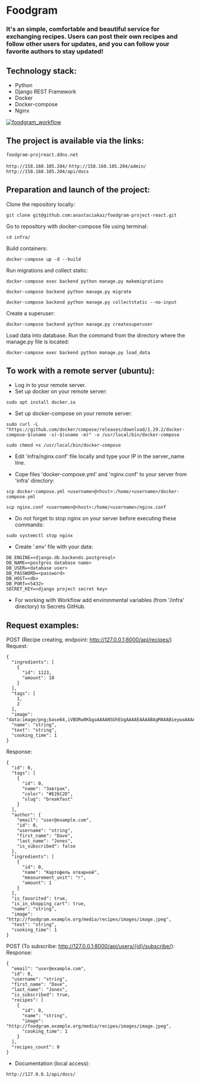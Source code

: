 # Foodgram
### It's an simple, comfortable and beautiful service for exchanging recipes. Users can post their own recipes and follow other users for updates, and you can follow your favorite authors to stay updated!
## Technology stack:
- Python
- Django REST Framework
- Docker
- Docker-compose
- Nginx

[![foodgram_workflow](https://github.com/anastaciakaz/foodgram-project-react/actions/workflows/foodgram_workflow.yml/badge.svg?branch=master)](https://github.com/anastaciakaz/foodgram-project-react/actions/workflows/foodgram_workflow.yml)

## The project is available via the links:

``` foodgram-projreact.ddns.net ``` 

```http://158.160.105.204/```
```http://158.160.105.204/admin/```
```http://158.160.105.204/api/docs```

## Preparation and launch of the project:
Clone the repository locally:

```git clone git@github.com:anastaciakaz/foodgram-project-react.git ```

Go to repository with docker-compose file using terminal:

```cd infra/```

Build containers:

``` docker-compose up -d --build ```

Run migrations and collect static:

``` docker-compose exec backend python manage.py makemigrations ```

``` docker-compose backend python manage.py migrate ```

``` docker-compose backend python manage.py collectstatic --no-input ```

Create a superuser:

``` docker-compose backend python manage.py createsuperuser ```

Load data into database. Run the command from the directory where the manage.py file is located:

```docker-compose exec backend python manage.py load_data```

## To work with a remote server (ubuntu):
- Log in to your remote server.
- Set up docker on your remote server:

```sudo apt install docker.io ```

- Set up docker-compose on your remote server:

```sudo curl -L "https://github.com/docker/compose/releases/download/1.29.2/docker-compose-$(uname -s)-$(uname -m)" -o /usr/local/bin/docker-compose```

```sudo chmod +x /usr/local/bin/docker-compose ```

- Edit 'infra/nginx.conf' file locally and type your IP in the server_name line.

- Cope files 'docker-compose.yml' and 'nginx.conf' to your server from 'infra' directory:

```scp docker-compose.yml <username>@<host>:/home/<username>/docker-compose.yml ```

```scp nginx.conf <username>@<host>:/home/<username>/nginx.conf ```

- Do not forget to stop nginx on your server before executing these commands:

``` sudo systemctl stop nginx ```

- Create '.env' file with your data:

```
DB_ENGINE=<django.db.backends.postgresql>
DB_NAME=<postgres database name>
DB_USER=<database user>
DB_PASSWORD=<password>
DB_HOST=<db>
DB_PORT=<5432>
SECRET_KEY=<django project secret key>
```

- For working with Workflow add environmental variables (from '/infra' directory) to Secrets GitHub.

## Request examples:

POST (Recipe creating, endpoint: http://127.0.0.1:8000/api/recipes/)
Request:
``` 
{
  "ingredients": [
    {
      "id": 1123,
      "amount": 10
    }
  ],
  "tags": [
    1,
    2
  ],
  "image": "data:image/png;base64,iVBORw0KGgoAAAANSUhEUgAAAAEAAAABAgMAAABieywaAAAACVBMVEUAAAD///9fX1/S0ecCAAAACXBIWXMAAA7EAAAOxAGVKw4bAAAACklEQVQImWNoAAAAggCByxOyYQAAAABJRU5ErkJggg==",
  "name": "string",
  "text": "string",
  "cooking_time": 1
}
```

Response:

```
{
  "id": 0,
  "tags": [
    {
      "id": 0,
      "name": "Завтрак",
      "color": "#E26C2D",
      "slug": "breakfast"
    }
  ],
  "author": {
    "email": "user@example.com",
    "id": 0,
    "username": "string",
    "first_name": "Dave",
    "last_name": "Jones",
    "is_subscribed": false
  },
  "ingredients": [
    {
      "id": 0,
      "name": "Картофель отварной",
      "measurement_unit": "г",
      "amount": 1
    }
  ],
  "is_favorited": true,
  "is_in_shopping_cart": true,
  "name": "string",
  "image": "http://foodgram.example.org/media/recipes/images/image.jpeg",
  "text": "string",
  "cooking_time": 1
}
```

POST (To subscribe: http://127.0.0.1:8000/api/users/{id}/subscribe/):
Response:

```
{
  "email": "user@example.com",
  "id": 0,
  "username": "string",
  "first_name": "Dave",
  "last_name": "Jones",
  "is_subscribed": true,
  "recipes": [
    {
      "id": 0,
      "name": "string",
      "image": "http://foodgram.example.org/media/recipes/images/image.jpeg",
      "cooking_time": 1
    }
  ],
  "recipes_count": 0
}
```
- Documentation (local access):

```
http://127.0.0.1/api/docs/
```
